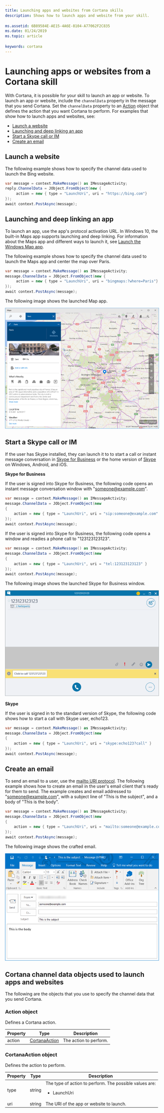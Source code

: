 ```yaml
---
title: Launching apps and websites from Cortana skills
description: Shows how to launch apps and website from your skill.

ms.assetid: 6B89584E-AE15-4A6E-8104-A77062F2C835
ms.date: 01/24/2019
ms.topic: article

keywords: cortana
---
```


# Launching apps or websites from a Cortana skill

With Cortana, it is possible for your skill to launch an app or website. To launch an app or website, include the `channelData` property in the message that you send Cortana. Set the `channelData` property to an [Action](#Action-object) object that defines the action that you want Cortana to perform. For examples that show how to launch apps and websites, see:

- [Launch a website](#launch-a-website)
- [Launching and deep linking an app](#launching-and-deep-linking-an-app)
- [Start a Skype call or IM](#start-a-skype-call-or-im)
- [Create an email](#create-an-email)


## Launch a website

The following example shows how to specify the channel data used to launch the Bing website.

```csharp
var message = context.MakeMessage() as IMessageActivity;
reply.ChannelData = JObject.FromObject(new {
     action = new { type = "LaunchUri", uri = "https://bing.com"}
});
await context.PostAsync(message);
```

## Launching and deep linking an app

To launch an app, use the app's protocol activation URL. In Windows 10, the built-in Maps app supports launching and deep linking. For information about the Maps app and different ways to launch it, see [Launch the Windows Map app](https://docs.microsoft.com/windows/uwp/launch-resume/launch-maps-app). 

The following example shows how to specify the channel data used to launch the Maps app and center the map over Paris.

```csharp
var message = context.MakeMessage() as IMessageActivity;
message.ChannelData = JObject.FromObject(new {
     action = new { type = "LaunchUri", uri = "bingmaps:?where=Paris"}
});
await context.PostAsync(message);
```

The following image shows the launched Map app.

![Map App centered over Paris](../media/images/launched-map-app.png)


## Start a Skype call or IM

If the user has Skype installed, they can launch it to to start a call or instant message conversation in [Skype for Business](https://technet.microsoft.com/library/gg398376(v=ocs.15).aspx) or the home version of [Skype](https://msdn.microsoft.com/library/office/dn745878.aspx) on Windows, Android, and iOS.

**Skype for Business**

If the user is signed into Skype for Business, the following code opens an instant message conversation window with "someone@example.com".

```csharp
var message = context.MakeMessage() as IMessageActivity;
message.ChannelData = JObject.FromObject(new
{
    action = new { type = "LaunchUri", uri = "sip:someone@example.com" }
});
await context.PostAsync(message);
```

If the user is signed into Skype for Business, the following code opens a window and readies a phone call to "123123123123".

```csharp
var message = context.MakeMessage() as IMessageActivity;
message.ChannelData = JObject.FromObject(new
{
    action = new { type = "LaunchUri", uri = "tel:123123123123" }
});
await context.PostAsync(message);
```

The following image shows the launched Skype for Business window.

![Making a Skype call](../media/images/make-a-call.png)


**Skype**

If the user is signed in to the standard version of Skype, the following code shows how to start a call with Skype user, echo123.

```csharp
var message = context.MakeMessage() as IMessageActivity;
message.ChannelData = JObject.FromObject(new
{
    action = new { type = "LaunchUri", uri = "skype:echo123?call" }
});
await context.PostAsync(message);
```

## Create an email

To send an email to a user, use the [mailto URI protocol](https://msdn.microsoft.com/library/jj710215(v=vs.85).aspx). The following example shows how to create an email in the user's email client that's ready for them to send. The example creates and email addressed to "someone@example.com", with a subject line of "This is the subject", and a body of "This is the body".

```csharp
var message = context.MakeMessage() as IMessageActivity;
message.ChannelData = JObject.FromObject(new
{
    action = new { type = "LaunchUri", uri = "mailto:someone@example.com?subject=This%20is%20the%20subject&body=This%20is%20the%20body" }
});
await context.PostAsync(message);
```

The following image shows the crafted email.

![Created email](../media/images/created-email.png)



## Cortana channel data objects used to launch apps and websites

The following are the objects that you use to specify the channel data that you send Cortana.

### Action object

Defines a Cortana action.

| Property | Type | Description 
|-|-|-
| action | [CortanaAction](#cortanaaction-object) | The action to perform. 

### CortanaAction object

Defines the action to perform.

| Property | Type | Description 
|----------|------|-------------|
| type | string | The type of action to perform. The possible values are:<ul><li>LaunchUri</li></ul>
| uri | string | The URI of the app or website to launch.  
